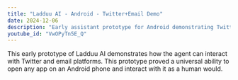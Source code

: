 ```yaml
---
title: "Ladduu AI - Android - Twitter+Email Demo"
date: 2024-12-06
description: "Early assistant prototype for Android demonstrating Twitter and email interactions."
youtube_id: "VwOPyTn5E_Q"
---
```


This early prototype of Ladduu AI demonstrates how the agent can interact with Twitter and email platforms. This prototype proved a universal ability to open any app on an Android phone and interact with it as a human would.